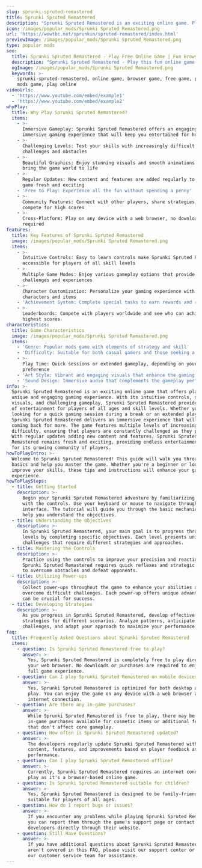 ```yaml
---
slug: sprunki-spruted-remastered
title: Sprunki Spruted Remastered
description: "Sprunki Spruted Remastered is an exciting online game. Play for free directly in your browser!"
icon: /images/popular_mods/Sprunki Spruted Remastered.png
url: 'https://wowtbc.net/sprunkin/spruted-remastered/index.html'
previewImage: /images/popular_mods/Sprunki Spruted Remastered.png
type: popular mods
seo:
  title: Sprunki Spruted Remastered - Play Free Online Game | Fun Browser Games
  description: "Sprunki Spruted Remastered - Play this fun online game for free in your browser. No download required!"
  ogImage: /images/popular_mods/Sprunki Spruted Remastered.png
  keywords: >-
    sprunki-spruted-remastered, online game, browser game, free game, popular
    mods game, play online
videoUrls:
  - 'https://www.youtube.com/embed/example1'
  - 'https://www.youtube.com/embed/example2'
whyPlay:
  title: Why Play Sprunki Spruted Remastered?
  items:
    - >-
      Immersive Gameplay: Sprunki Spruted Remastered offers an engaging and
      immersive gaming experience that will keep you entertained for hours
    - >-
      Challenging Levels: Test your skills with increasingly difficult
      challenges and obstacles
    - >-
      Beautiful Graphics: Enjoy stunning visuals and smooth animations that
      bring the game world to life
    - >-
      Regular Updates: New content and features are added regularly to keep the
      game fresh and exciting
    - 'Free to Play: Experience all the fun without spending a penny'
    - >-
      Community Features: Connect with other players, share strategies, and
      compete for high scores
    - >-
      Cross-Platform: Play on any device with a web browser, no downloads
      required
features:
  title: Key Features of Sprunki Spruted Remastered
  image: /images/popular_mods/Sprunki Spruted Remastered.png
  items:
    - >-
      Intuitive Controls: Easy to learn controls make Sprunki Spruted Remastered
      accessible for players of all skill levels
    - >-
      Multiple Game Modes: Enjoy various gameplay options that provide different
      challenges and experiences
    - >-
      Character Customization: Personalize your gaming experience with unique
      characters and items
    - 'Achievement System: Complete special tasks to earn rewards and recognition'
    - >-
      Leaderboards: Compete with players worldwide and see who can achieve the
      highest scores
characteristics:
  title: Game Characteristics
  image: /images/popular_mods/Sprunki Spruted Remastered.png
  items:
    - 'Genre: Popular mods game with elements of strategy and skill'
    - 'Difficulty: Suitable for both casual gamers and those seeking a challenge'
    - >-
      Play Time: Quick sessions or extended gameplay, depending on your
      preference
    - 'Art Style: Vibrant and engaging visuals that enhance the gaming experience'
    - 'Sound Design: Immersive audio that complements the gameplay perfectly'
info: >-
  Sprunki Spruted Remastered is an exciting online game that offers players a
  unique and engaging gaming experience. With its intuitive controls, stunning
  visuals, and challenging gameplay, Sprunki Spruted Remastered provides hours
  of entertainment for players of all ages and skill levels. Whether you're
  looking for a quick gaming session during a break or an extended play session,
  Sprunki Spruted Remastered delivers an immersive experience that will keep you
  coming back for more. The game features multiple levels of increasing
  difficulty, ensuring that players are constantly challenged as they progress.
  With regular updates adding new content and features, Sprunki Spruted
  Remastered remains fresh and exciting, providing endless entertainment options
  for its growing community of players.
howToPlayIntro: >-
  Welcome to Sprunki Spruted Remastered! This guide will walk you through the
  basics and help you master the game. Whether you're a beginner or looking to
  improve your skills, these tips and instructions will enhance your gaming
  experience.
howToPlaySteps:
  - title: Getting Started
    description: >-
      Begin your Sprunki Spruted Remastered adventure by familiarizing yourself
      with the controls. Use your keyboard or mouse to navigate through the game
      interface. The tutorial will guide you through the basic mechanics and
      help you understand the objectives.
  - title: Understanding the Objectives
    description: >-
      In Sprunki Spruted Remastered, your main goal is to progress through
      levels by completing specific objectives. Each level presents unique
      challenges that require different strategies and approaches.
  - title: Mastering the Controls
    description: >-
      Practice using the controls to improve your precision and reaction time.
      Sprunki Spruted Remastered requires quick reflexes and strategic thinking
      to overcome obstacles and defeat opponents.
  - title: Utilizing Power-ups
    description: >-
      Collect power-ups throughout the game to enhance your abilities and
      overcome difficult challenges. Each power-up offers unique advantages that
      can be crucial for success.
  - title: Developing Strategies
    description: >-
      As you progress in Sprunki Spruted Remastered, develop effective
      strategies for different scenarios. Analyze patterns, anticipate
      challenges, and adapt your approach to maximize your performance.
faq:
  title: Frequently Asked Questions about Sprunki Spruted Remastered
  items:
    - question: Is Sprunki Spruted Remastered free to play?
      answer: >-
        Yes, Sprunki Spruted Remastered is completely free to play directly in
        your web browser. No downloads or purchases are required to enjoy the
        full game experience.
    - question: Can I play Sprunki Spruted Remastered on mobile devices?
      answer: >-
        Yes, Sprunki Spruted Remastered is optimized for both desktop and mobile
        play. You can enjoy the game on any device with a web browser and
        internet connection.
    - question: Are there any in-game purchases?
      answer: >-
        While Sprunki Spruted Remastered is free to play, there may be optional
        in-game purchases available for cosmetic items or additional features
        that don't affect core gameplay.
    - question: How often is Sprunki Spruted Remastered updated?
      answer: >-
        The developers regularly update Sprunki Spruted Remastered with new
        content, features, and improvements based on player feedback and game
        performance.
    - question: Can I play Sprunki Spruted Remastered offline?
      answer: >-
        Currently, Sprunki Spruted Remastered requires an internet connection to
        play as it's a browser-based online game.
    - question: Is Sprunki Spruted Remastered suitable for children?
      answer: >-
        Yes, Sprunki Spruted Remastered is designed to be family-friendly and
        suitable for players of all ages.
    - question: How do I report bugs or issues?
      answer: >-
        If you encounter any problems while playing Sprunki Spruted Remastered,
        you can report them through the game's support page or contact the
        developers directly through their website.
    - question: Still Have Questions?
      answer: >-
        If you have additional questions about Sprunki Spruted Remastered that
        aren't covered in this FAQ, please visit our support center or contact
        our customer service team for assistance.
---
```


